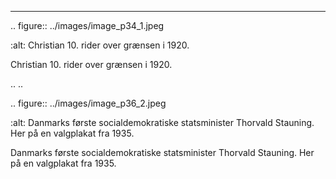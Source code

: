  ---

<!-- Figures extracted from nearby pages -->

.. figure:: ../images/image_p34_1.jpeg

   :alt: Christian 10. rider over grænsen i 1920.

   Christian 10. rider over grænsen i 1920.

.. 
.. 

.. figure:: ../images/image_p36_2.jpeg

   :alt: Danmarks første socialdemokratiske statsminister Thorvald Stauning. Her på en valgplakat fra 1935.

   Danmarks første socialdemokratiske statsminister Thorvald Stauning. Her på en valgplakat fra 1935.

